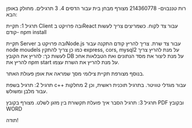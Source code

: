 # 
רות טננבוים- 214360778
מצורף מבחן בית עבור הדסים 4. 3 תרגילים.
מחולק באופן הבא:

תרגיל 1:
תקיית Client ובה פרויקט בReact עבור צד לקוח.
כשמריצים צריך לעשות קודם- npm install

תקיית Server ובה פרויקט בNode.js עבור צד שרת.
צריך להריץ קודם התקנה עבור node moudels
כמו כן צריך להתקין express, cors, mysql2
על מנת להריץ צריך לעשות כך:
להריץ את הקובץ DB על מנת ליצור את מסד הנתונים ואת הטבלאות
אחכ להריץ את npm start על מנת להריץ את השרת עצמו.

בנוסף מצורפת תקיית צילומי מסך שמראה את אופן פעולת האתר.

תרגיל 2:
תרגיל בשפת c++ עבור מגדלי טוויטר.
בתרגיל תוכנית ראשית, וכן 2 מחלקות עבור מלבן ומשולש.

תרגיל 3:
תרגיל הסבר איך פועלת תקשורת בין מזגן לשלט.
מצורף בקובץ PDF ובקובץ WORD

תודה!


